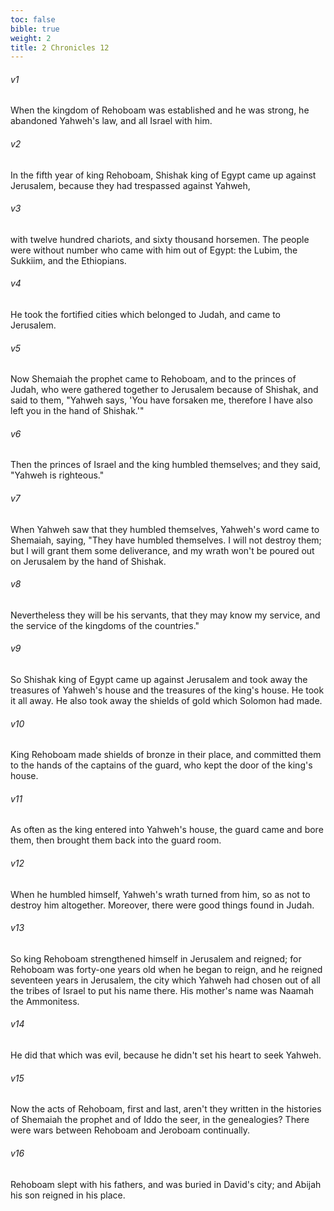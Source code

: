 ```yaml
---
toc: false
bible: true
weight: 2
title: 2 Chronicles 12
---
```




###### v1 
When the kingdom of Rehoboam was established and he was strong, he abandoned Yahweh's law, and all Israel with him. 

###### v2 
In the fifth year of king Rehoboam, Shishak king of Egypt came up against Jerusalem, because they had trespassed against Yahweh, 

###### v3 
with twelve hundred chariots, and sixty thousand horsemen. The people were without number who came with him out of Egypt: the Lubim, the Sukkiim, and the Ethiopians. 

###### v4 
He took the fortified cities which belonged to Judah, and came to Jerusalem. 

###### v5 
Now Shemaiah the prophet came to Rehoboam, and to the princes of Judah, who were gathered together to Jerusalem because of Shishak, and said to them, "Yahweh says, 'You have forsaken me, therefore I have also left you in the hand of Shishak.'" 

###### v6 
Then the princes of Israel and the king humbled themselves; and they said, "Yahweh is righteous." 

###### v7 
When Yahweh saw that they humbled themselves, Yahweh's word came to Shemaiah, saying, "They have humbled themselves. I will not destroy them; but I will grant them some deliverance, and my wrath won't be poured out on Jerusalem by the hand of Shishak. 

###### v8 
Nevertheless they will be his servants, that they may know my service, and the service of the kingdoms of the countries." 

###### v9 
So Shishak king of Egypt came up against Jerusalem and took away the treasures of Yahweh's house and the treasures of the king's house. He took it all away. He also took away the shields of gold which Solomon had made. 

###### v10 
King Rehoboam made shields of bronze in their place, and committed them to the hands of the captains of the guard, who kept the door of the king's house. 

###### v11 
As often as the king entered into Yahweh's house, the guard came and bore them, then brought them back into the guard room. 

###### v12 
When he humbled himself, Yahweh's wrath turned from him, so as not to destroy him altogether. Moreover, there were good things found in Judah. 

###### v13 
So king Rehoboam strengthened himself in Jerusalem and reigned; for Rehoboam was forty-one years old when he began to reign, and he reigned seventeen years in Jerusalem, the city which Yahweh had chosen out of all the tribes of Israel to put his name there. His mother's name was Naamah the Ammonitess. 

###### v14 
He did that which was evil, because he didn't set his heart to seek Yahweh. 

###### v15 
Now the acts of Rehoboam, first and last, aren't they written in the histories of Shemaiah the prophet and of Iddo the seer, in the genealogies? There were wars between Rehoboam and Jeroboam continually. 

###### v16 
Rehoboam slept with his fathers, and was buried in David's city; and Abijah his son reigned in his place.
